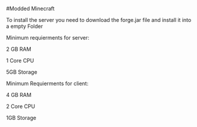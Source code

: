 #Modded Minecraft

To install the server you need to download the forge.jar file and install it into a empty Folder


Minimum requierments for server:

2 GB RAM

1 Core CPU

5GB Storage


Minimum Requierments for client:

4 GB RAM

2 Core CPU

1GB Storage
